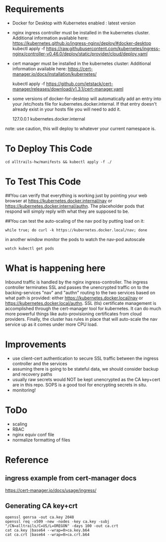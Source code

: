 Requirements
============
- Docker for Desktop with Kubernetes enabled : latest version
- nginx ingress controller must be installed in the kubernetes cluster.
  Additional information available here: https://kubernetes.github.io/ingress-nginx/deploy/#docker-desktop
    kubectl apply -f https://raw.githubusercontent.com/kubernetes/ingress-nginx/controller-v0.46.0/deploy/static/provider/cloud/deploy.yaml
- cert manager must be installed in the kubernetes cluster:
  Additional information available here: https://cert-manager.io/docs/installation/kubernetes/

    kubectl apply -f https://github.com/jetstack/cert-manager/releases/download/v1.3.1/cert-manager.yaml

- some versions of docker-for-desktop will automatically add an entry into your /etc/hosts file for kubernetes.docker.internal. If that entry doesn't already exist in your hosts file you will need to add it.

    127.0.0.1       kubernetes.docker.internal

note: use caution, this will deploy to whatever your current namespace is.

To Deploy This Code
===================
    cd alltrails-hw/manifests && kubectl apply -f ./

To Test This Code
=================
##You can verify that everything is working just by pointing your web browser at https://kubernetes.docker.internal/nav or https://kubernetes.docker.internal/authn. The placeholder pods that respond will simply reply with what they are supposed to be.

##You can test the auto-scaling of the nav pod by putting load on it:

    while true; do curl -k https://kubernetes.docker.local/nav; done

in another window monitor the pods to watch the nav-pod autoscale

    watch kubectl get pods

What is happening here
======================
Inbound traffic is handled by the nginx ingress-controller. The ingress controller terminates SSL and
passes the unencrypted traffic on to the backing-services "nav" and "authn" routing to the two services
based on what path is provided: either https://kubernetes.docker.local/nav or 
https://kubernetes.docker.local/authn. SSL (tls) certificate management is accomplished through the
cert-manager tool for kubernetes. It can do much more powerful things like auto-provisioning
certificates from cloud providers. Finally, the cluster has rules in place that will auto-scale the
nav service up as it comes under more CPU load.

Improvements
============
- use client-cert authentication to secure SSL traffic between the ingress controller and the services
- assuming there is going to be stateful data, we should consider backup and recovery paths
- usually raw secrets would NOT be kept unencrypted as the CA key+cert are in this repo. SOPS is a good tool for encrypting secrets in situ.
- monitoring!

ToDo
====
- scaling
- RBAC
- nginx equiv conf file
- normalize formatting of files

Reference
=========

## ingress example from cert-manager docs
https://cert-manager.io/docs/usage/ingress/


## Generating CA key+crt
    openssl genrsa -out ca.key 2048
    openssl req -x509 -new -nodes -key ca.key -subj "/CN=alltrails/C=US/L=OREGON" -days 100 -out ca.crt
    cat ca.key |base64 --wrap=0>ca.key.b64
    cat ca.crt |base64 --wrap=0>ca.crt.b64
